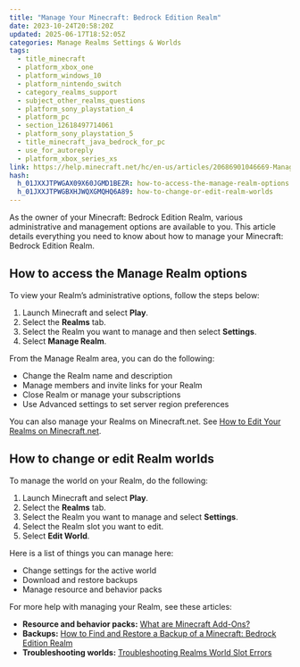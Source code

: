```yaml
---
title: "Manage Your Minecraft: Bedrock Edition Realm"
date: 2023-10-24T20:58:20Z
updated: 2025-06-17T18:52:05Z
categories: Manage Realms Settings & Worlds
tags:
  - title_minecraft
  - platform_xbox_one
  - platform_windows_10
  - platform_nintendo_switch
  - category_realms_support
  - subject_other_realms_questions
  - platform_sony_playstation_4
  - platform_pc
  - section_12618497714061
  - platform_sony_playstation_5
  - title_minecraft_java_bedrock_for_pc
  - use_for_autoreply
  - platform_xbox_series_xs
link: https://help.minecraft.net/hc/en-us/articles/20686901046669-Manage-Your-Minecraft-Bedrock-Edition-Realm
hash:
  h_01JXXJTPWGAX09X60JGMD1BEZR: how-to-access-the-manage-realm-options
  h_01JXXJTPWGBXHJWQXGMQHQ6A89: how-to-change-or-edit-realm-worlds
---
```


As the owner of your Minecraft: Bedrock Edition Realm, various administrative and management options are available to you. This article details everything you need to know about how to manage your Minecraft: Bedrock Edition Realm.

## How to access the Manage Realm options

To view your Realm’s administrative options, follow the steps below:

1.  Launch Minecraft and select **Play**.
2.  Select the **Realms** tab.
3.  Select the Realm you want to manage and then select **Settings**.
4.  Select **Manage Realm**.

From the Manage Realm area, you can do the following:

- Change the Realm name and description
- Manage members and invite links for your Realm
- Close Realm or manage your subscriptions
- Use Advanced settings to set server region preferences

You can also manage your Realms on Minecraft.net. See [How to Edit Your Realms on Minecraft.net](./How-to-Edit-Your-Realms-on-Minecraft-net.md).

## How to change or edit Realm worlds

To manage the world on your Realm, do the following:

1.  Launch Minecraft and select **Play**.
2.  Select the **Realms** tab.
3.  Select the Realm you want to manage and select **Settings**.
4.  Select the Realm slot you want to edit.
5.  Select **Edit World**.

Here is a list of things you can manage here:

- Change settings for the active world
- Download and restore backups
- Manage resource and behavior packs

For more help with managing your Realm, see these articles:

- **Resource and behavior packs:** [What are Minecraft Add-Ons?](../Managing-Marketplace-Content/What-are-Minecraft-Add-Ons.md)
- **Backups:** [How to Find and Restore a Backup of a Minecraft: Bedrock Edition Realm](./Restore-an-Automatic-Backup-of-a-Minecraft-Bedrock-Edition-Realm.md)
- **Troubleshooting worlds:** [Troubleshooting Realms World Slot Errors](../Troubleshoot-Minecraft-Realms/Troubleshooting-Realms-World-Slot-Errors.md)
